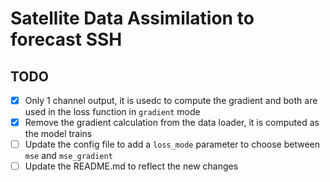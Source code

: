 # Satellite Data Assimilation to forecast SSH

## TODO
- [x] Only 1 channel output, it is usedc to compute the gradient and both are used in the loss function in `gradient` mode
- [x] Remove the gradient calculation from the data loader, it is computed as the model trains
- [ ] Update the config file to add a `loss_mode` parameter to choose between `mse` and `mse_gradient`
- [ ] Update the README.md to reflect the new changes

